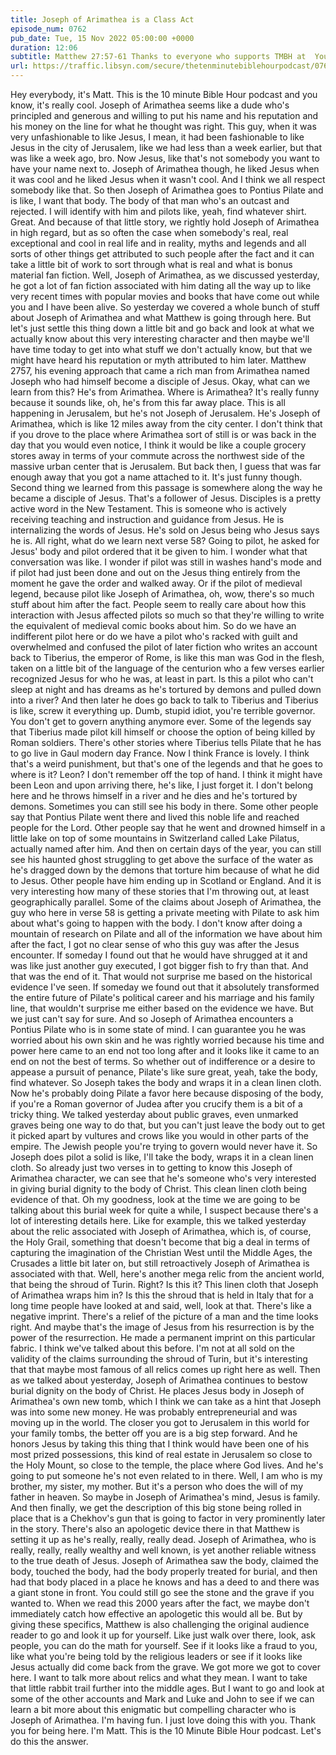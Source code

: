 ```yaml
---
title: Joseph of Arimathea is a Class Act
episode_num: 0762
pub_date: Tue, 15 Nov 2022 05:00:00 +0000
duration: 12:06
subtitle: Matthew 27:57-61 Thanks to everyone who supports TMBH at  You're the reason we can all do this together!  Music written and performed by 
url: https://traffic.libsyn.com/secure/thetenminutebiblehourpodcast/0762_-_Joseph_of_Arimathea_is_a_Class_Act.mp3
---
```


 Hey everybody, it's Matt. This is the 10 minute Bible Hour podcast and you know, it's really cool. Joseph of Arimathea seems like a dude who's principled and generous and willing to put his name and his reputation and his money on the line for what he thought was right. This guy, when it was very unfashionable to like Jesus, I mean, it had been fashionable to like Jesus in the city of Jerusalem, like we had less than a week earlier, but that was like a week ago, bro. Now Jesus, like that's not somebody you want to have your name next to. Joseph of Arimathea though, he liked Jesus when it was cool and he liked Jesus when it wasn't cool. And I think we all respect somebody like that. So then Joseph of Arimathea goes to Pontius Pilate and is like, I want that body. The body of that man who's an outcast and rejected. I will identify with him and pilots like, yeah, find whatever shirt. Great. And because of that little story, we rightly hold Joseph of Arimathea in high regard, but as so often the case when somebody's real, real exceptional and cool in real life and in reality, myths and legends and all sorts of other things get attributed to such people after the fact and it can take a little bit of work to sort through what is real and what is bonus material fan fiction. Well, Joseph of Arimathea, as we discussed yesterday, he got a lot of fan fiction associated with him dating all the way up to like very recent times with popular movies and books that have come out while you and I have been alive. So yesterday we covered a whole bunch of stuff about Joseph of Arimathea and what Matthew is going through here. But let's just settle this thing down a little bit and go back and look at what we actually know about this very interesting character and then maybe we'll have time today to get into what stuff we don't actually know, but that we might have heard his reputation or myth attributed to him later. Matthew 2757, his evening approach that came a rich man from Arimathea named Joseph who had himself become a disciple of Jesus. Okay, what can we learn from this? He's from Arimathea. Where is Arimathea? It's really funny because it sounds like, oh, he's from this far away place. This is all happening in Jerusalem, but he's not Joseph of Jerusalem. He's Joseph of Arimathea, which is like 12 miles away from the city center. I don't think that if you drove to the place where Arimathea sort of still is or was back in the day that you would even notice, I think it would be like a couple grocery stores away in terms of your commute across the northwest side of the massive urban center that is Jerusalem. But back then, I guess that was far enough away that you got a name attached to it. It's just funny though. Second thing we learned from this passage is somewhere along the way he became a disciple of Jesus. That's a follower of Jesus. Disciples is a pretty active word in the New Testament. This is someone who is actively receiving teaching and instruction and guidance from Jesus. He is internalizing the words of Jesus. He's sold on Jesus being who Jesus says he is. All right, what do we learn next verse 58? Going to pilot, he asked for Jesus' body and pilot ordered that it be given to him. I wonder what that conversation was like. I wonder if pilot was still in washes hand's mode and if pilot had just been done and out on the Jesus thing entirely from the moment he gave the order and walked away. Or if the pilot of medieval legend, because pilot like Joseph of Arimathea, oh, wow, there's so much stuff about him after the fact. People seem to really care about how this interaction with Jesus affected pilots so much so that they're willing to write the equivalent of medieval comic books about him. So do we have an indifferent pilot here or do we have a pilot who's racked with guilt and overwhelmed and confused the pilot of later fiction who writes an account back to Tiberius, the emperor of Rome, is like this man was God in the flesh, taken on a little bit of the language of the centurion who a few verses earlier recognized Jesus for who he was, at least in part. Is this a pilot who can't sleep at night and has dreams as he's tortured by demons and pulled down into a river? And then later he does go back to talk to Tiberius and Tiberius is like, screw it everything up. Dumb, stupid idiot, you're terrible governor. You don't get to govern anything anymore ever. Some of the legends say that Tiberius made pilot kill himself or choose the option of being killed by Roman soldiers. There's other stories where Tiberius tells Pilate that he has to go live in Gaul modern day France. Now I think France is lovely. I think that's a weird punishment, but that's one of the legends and that he goes to where is it? Leon? I don't remember off the top of hand. I think it might have been Leon and upon arriving there, he's like, I just forget it. I don't belong here and he throws himself in a river and he dies and he's tortured by demons. Sometimes you can still see his body in there. Some other people say that Pontius Pilate went there and lived this noble life and reached people for the Lord. Other people say that he went and drowned himself in a little lake on top of some mountains in Switzerland called Lake Pilatus, actually named after him. And then on certain days of the year, you can still see his haunted ghost struggling to get above the surface of the water as he's dragged down by the demons that torture him because of what he did to Jesus. Other people have him ending up in Scotland or England. And it is very interesting how many of these stories that I'm throwing out, at least geographically parallel. Some of the claims about Joseph of Arimathea, the guy who here in verse 58 is getting a private meeting with Pilate to ask him about what's going to happen with the body. I don't know after doing a mountain of research on Pilate and all of the information we have about him after the fact, I got no clear sense of who this guy was after the Jesus encounter. If someday I found out that he would have shrugged at it and was like just another guy executed, I got bigger fish to fry than that. And that was the end of it. That would not surprise me based on the historical evidence I've seen. If someday we found out that it absolutely transformed the entire future of Pilate's political career and his marriage and his family line, that wouldn't surprise me either based on the evidence we have. But we just can't say for sure. And so Joseph of Arimathea encounters a Pontius Pilate who is in some state of mind. I can guarantee you he was worried about his own skin and he was rightly worried because his time and power here came to an end not too long after and it looks like it came to an end on not the best of terms. So whether out of indifference or a desire to appease a pursuit of penance, Pilate's like sure great, yeah, take the body, find whatever. So Joseph takes the body and wraps it in a clean linen cloth. Now he's probably doing Pilate a favor here because disposing of the body, if you're a Roman governor of Judea after you crucify them is a bit of a tricky thing. We talked yesterday about public graves, even unmarked graves being one way to do that, but you can't just leave the body out to get it picked apart by vultures and crows like you would in other parts of the empire. The Jewish people you're trying to govern would never have it. So Joseph does pilot a solid is like, I'll take the body, wraps it in a clean linen cloth. So already just two verses in to getting to know this Joseph of Arimathea character, we can see that he's someone who's very interested in giving burial dignity to the body of Christ. This clean linen cloth being evidence of that. Oh my goodness, look at the time we are going to be talking about this burial week for quite a while, I suspect because there's a lot of interesting details here. Like for example, this we talked yesterday about the relic associated with Joseph of Arimathea, which is, of course, the Holy Grail, something that doesn't become that big a deal in terms of capturing the imagination of the Christian West until the Middle Ages, the Crusades a little bit later on, but still retroactively Joseph of Arimathea is associated with that. Well, here's another mega relic from the ancient world, that being the shroud of Turin. Right? Is this it? This linen cloth that Joseph of Arimathea wraps him in? Is this the shroud that is held in Italy that for a long time people have looked at and said, well, look at that. There's like a negative imprint. There's a relief of the picture of a man and the time looks right. And maybe that's the image of Jesus from his resurrection is by the power of the resurrection. He made a permanent imprint on this particular fabric. I think we've talked about this before. I'm not at all sold on the validity of the claims surrounding the shroud of Turin, but it's interesting that that maybe most famous of all relics comes up right here as well. Then as we talked about yesterday, Joseph of Arimathea continues to bestow burial dignity on the body of Christ. He places Jesus body in Joseph of Arimathea's own new tomb, which I think we can take as a hint that Joseph was into some new money. He was probably entrepreneurial and was moving up in the world. The closer you got to Jerusalem in this world for your family tombs, the better off you are is a big step forward. And he honors Jesus by taking this thing that I think would have been one of his most prized possessions, this kind of real estate in Jerusalem so close to the Holy Mount, so close to the temple, the place where God lives. And he's going to put someone he's not even related to in there. Well, I am who is my brother, my sister, my mother. But it's a person who does the will of my father in heaven. So maybe in Joseph of Arimathea's mind, Jesus is family. And then finally, we get the description of this big stone being rolled in place that is a Chekhov's gun that is going to factor in very prominently later in the story. There's also an apologetic device there in that Matthew is setting it up as he's really, really, really dead. Joseph of Arimathea, who is really, really, really wealthy and well known, is yet another reliable witness to the true death of Jesus. Joseph of Arimathea saw the body, claimed the body, touched the body, had the body properly treated for burial, and then had that body placed in a place he knows and has a deed to and there was a giant stone in front. You could still go see the stone and the grave if you wanted to. When we read this 2000 years after the fact, we maybe don't immediately catch how effective an apologetic this would all be. But by giving these specifics, Matthew is also challenging the original audience reader to go and look it up for yourself. Like just walk over there, look, ask people, you can do the math for yourself. See if it looks like a fraud to you, like what you're being told by the religious leaders or see if it looks like Jesus actually did come back from the grave. We got more we got to cover here. I want to talk more about relics and what they mean. I want to take that little rabbit trail further into the middle ages. But I want to go and look at some of the other accounts and Mark and Luke and John to see if we can learn a bit more about this enigmatic but compelling character who is Joseph of Arimathea. I'm having fun. I just love doing this with you. Thank you for being here. I'm Matt. This is the 10 Minute Bible Hour podcast. Let's do this the answer.